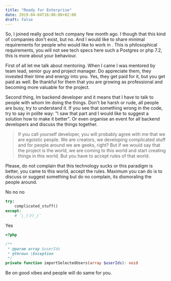 ```yaml
---
title: "Ready for Enterprise"
date: 2019-04-04T16:00:00+02:00
draft: false
---
```


So, I joined really good tech company few month ago. I though that this kind of companies don't exist, but no. And I would like to share minimal requirements for people who would like to work in . This is philosophical requirements, you will not see tech specs here such a Postgres or php 7.2, this is more about your behaviour.

First of all let me talk about mentoring. When I came I was mentored by team lead, senior guy and project manager. Do appreciate them, they invested their time and energy into you. Yes, they get paid for it, but you get paid as well. Be thankful for them that you are growing as professional and becoming more valuable for the project.

Second thing, Im backend developer and it means that I have to talk to people with whom Im doing the things. Don't be harsh or rude, all people are busy, try to understand it. If you see that something wrong in the code, try to say in polite way: "I saw that part and I would like to suggest a solution how to make it better". Or even organise an event for all backend developers and discuss the things together.


> If you call yourself developer, you will probably agree with me that we are egoistic people. We are creators, we developing complicated stuff and for people around we are geeks, right? But if we would say that the project is the world, we are coming to this world and start creating things in this world. But you have to accept rules of that world.


Please, do not complain that this technology sucks or this paradigm is better, you came to this world, accept the rules. Maximum you can do is to discuss or suggest something but do no complain, its dismoraling the people around.

No no no

```python
try:
	complicated_stuff()
except:
	# ¯\_(ツ)_/¯
```

Yes

```php
<?php

/**
 * @param array $userIds
 * @throws \Exception
 */
private function importSelectedUsers(array $userIds): void
```

Be on good vibes and people will do same for you.